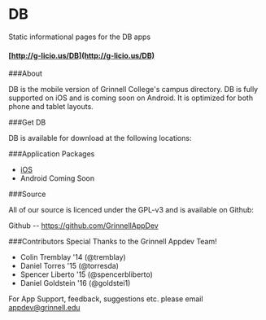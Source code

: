 DB
==

Static informational pages for the DB apps

#### [http://g-licio.us/DB](http://g-licio.us/DB)

###About

DB is the mobile version of Grinnell College's campus directory. DB is fully supported on iOS and is coming soon on Android. It is optimized for both phone and tablet layouts.

###Get DB

DB is available for download at the following locations:

###Application Packages

* [iOS](https://itunes.apple.com/us/app/grinnell-db/id726496362?mt=8)
* Android Coming Soon

###Source

All of our source is licenced under the GPL-v3 and is available on Github:

Github -- https://github.com/GrinnellAppDev

###Contributors
Special Thanks to the Grinnell Appdev Team!
* Colin Tremblay '14 (@tremblay)
* Daniel Torres '15 (@torresda)
* Spencer Liberto '15 (@spencerbliberto)
* Daniel Goldstein '16 (@goldstei1)

For App Support, feedback, suggestions etc. please email appdev@grinnell.edu
